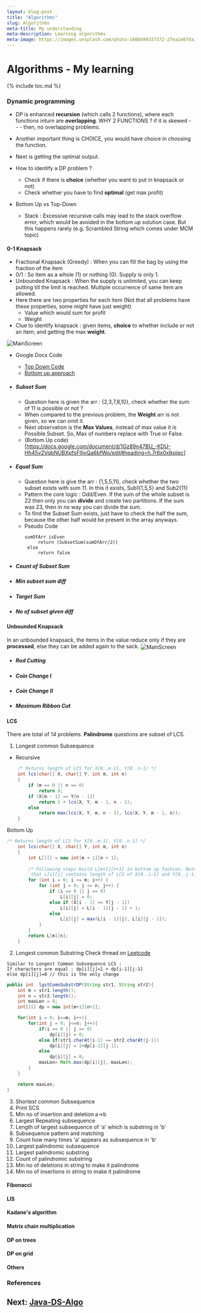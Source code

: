 ```yaml
---
layout: blog-post
title: "Algorithms"
slug: Algorithms
meta-title: My understanding
meta-description: Learning algorithms
meta-image: https://images.unsplash.com/photo-1608499337372-2fea1e07da37?ixlib=rb-1.2.1&ixid=MnwxMjA3fDB8MHxzZWFyY2h8N3x8YWxnb3JpdGhtc3xlbnwwfHwwfHw%3D&auto=format&fit=crop&w=800&q=60
---
```


# Algorithms - My learning

{% include toc.md %}

### Dynamic programming
- DP is enhanced **recursion** (which calls 2 functions), where each functions inturn are **overlapping**. WHY 2 FUNCTIONS ? if it is skewed - - -  then, no overlapping problems.
- Another important thing is CHOICE, you would have choice in choosing the function.
- Next is getting the optimal output.

- How to identify a DP problem ?
    - Check if there is **choice** (whether you want to put in knapsack or not)
    - Check whether you have to find **optimal** (get max profit)

- Bottom Up vs Top-Down
    - Stack : Excessive recursive calls may lead to the stack overflow error, which would be avoided in the bottom up solution case. But this happens rarely (e.g. Scrambled String which comes under MCM topic)

#### 0-1 Knapsack
- Fractional Knapsack (Greedy) : When you can fill the bag by using the fraction of the item
- 0/1 : So item as a whole (1) or nothing (0). Supply is only 1.
- Unbounded Knapsack : When the supply is unlimited, you can keep putting till the limit is reached. Multiple occurrence of same item are allowed.
- Here there are two properties for each item (Not that all problems have these properties, some might have just weight)
    - Value which would sum for profit
    - Weight
- Clue to identify knapsack : given items, **choice** to whether include or not an item; and getting the max **weight**.

<img src="/noteathon/algo_dp_kpsack01_choice.svg" align="center" title="MainScreen">

- Google Docs Code
    - [Top Down Code](https://docs.google.com/document/d/1Gz89n47BU_-KDU-Hh45v2VqbNUBXpfsFIIivQa6bfWo/edit#heading=h.qcridfslnts0)
    - [Bottom up approach](https://docs.google.com/document/d/1Gz89n47BU_-KDU-Hh45v2VqbNUBXpfsFIIivQa6bfWo/edit#heading=h.8mlv8srpi00a)

- ##### Subset Sum
    - Question here is given the arr : {2,3,7,8,10}, check whether the sum of 11 is possible or not ?
    - When compared to the previous problem, the **Weight** arr is not given, so we can omit it.
    - Next observation is the **Max Values**, instead of max value it is Possible Subset. So, Max of numbers replace with True or False.
    - (Bottom Up code)[https://docs.google.com/document/d/1Gz89n47BU_-KDU-Hh45v2VqbNUBXpfsFIIivQa6bfWo/edit#heading=h.7r6x0xlkpjpc]
- ##### Equal Sum
    - Question here is give the arr : {1,5,5,11}, check whether the two subset exists with sum 11. In this it exists, Sub1{1,5,5} and Sub2{11}
    - Pattern the core logic : Odd/Even. If the sum of the whole subset is 22 then only you can **divide** and create two partitions. If the sum was 23, then in no way you can divide the sum.
    - To find the Subset Sum exists, just have to check the half the sum, because the other half would be present in the array anyways.
    - Pseudo Code
       ```
       sumOfArr isEven
            return (SubsetSum(sumOfArr/2))
        else
            return false
       ```
- ##### Count of Subset Sum
- ##### Min subset sum diff
- ##### Target Sum
- ##### No of subset given diff

#### Unbounded Knapsack
In an unbounded knapsack, the items in the value reduce only if they are **processed**, else they can be added again to the sack. 
<img src="/noteathon/images/algo_dp_kpsack02_unbounded.svg" align="center" title="MainScreen">


- ##### Rod Cutting
- ##### Coin Change I
- ##### Coin Change II
- ##### Maximum Ribbon Cut

#### LCS
There are total of 14 problems. **Palindrome** questions are subset of LCS.
1. Longest common Subsequence

- Recursive
``` java
    /* Returns length of LCS for X[0..m-1], Y[0..n-1] */
    int lcs(char[] X, char[] Y, int m, int n)
    {
        if (m == 0 || n == 0)
            return 0;
        if (X[m - 1] == Y[n - 1])
            return 1 + lcs(X, Y, m - 1, n - 1);
        else
            return max(lcs(X, Y, m, n - 1), lcs(X, Y, m - 1, n));
    }
```

Bottom Up
```java
/* Returns length of LCS for X[0..m-1], Y[0..n-1] */
    int lcs(char[] X, char[] Y, int m, int n)
    {
        int L[][] = new int[m + 1][n + 1];
  
        /* Following steps build L[m+1][n+1] in bottom up fashion. Note
         that L[i][j] contains length of LCS of X[0..i-1] and Y[0..j-1] */
        for (int i = 0; i <= m; i++) {
            for (int j = 0; j <= n; j++) {
                if (i == 0 || j == 0)
                    L[i][j] = 0;
                else if (X[i - 1] == Y[j - 1])
                    L[i][j] = L[i - 1][j - 1] + 1;
                else
                    L[i][j] = max(L[i - 1][j], L[i][j - 1]);
            }
        }
        return L[m][n];
    }
```

2. Longest common Substring
 Check thread on [Leetcode](https://leetcode.com/discuss/interview-question/1273766/longest-common-substring)

```
Similar to Longest Common Subsequence LCS :
If characters are equal : dp[i][j]=1 + dp[i-1][j-1]
else dp[i][j]=0 // this is the only change
```
``` java
public int  lgstComnSubstrDP(String str1, String str2){
    int m = str1.length();
    int n = str2.length();
    int maxLen = 0;
    int[][] dp = new int[m+1][n+1];

    for(int i = 0; i<=m; i++){
        for(int j = 0; j<=n; j++){
            if(i == 0 || j == 0)
                dp[i][j] = 0;
            else if(str1.charAt(i-1) == str2.charAt(j-1))
                dp[i][j] = 1+dp[i-1][j-1];
            else
                dp[i][j] = 0;
            maxLen= Math.max(dp[i][j], maxLen);
        }
    }

    return maxLen;
}

```

3. Shortest common Subsequence
4. Print SCS
5. Min no of insertion and deletion a->b
6. Largest Repeating subsequence
7. Length of largest subsequence of 'a' which is substring in 'b'
1. Subsequence pattern and matching
1. Count how many times 'a' appears as subsequence in 'b'
1. Largest palindromic subsequence
1. Largest palindromic substring
1. Count of palindromic substring
1. Min no of deletions in string to make it palindrome
1. Min no of insertions in string to make it palindrome

#### Fibonacci
#### LIS
#### Kadane's algorithm
#### Matrix chain multiplication
#### DP on trees
#### DP on grid
#### Others





### References

## Next: [Java-DS-Algo](/noteathon/java-ds-algo)
